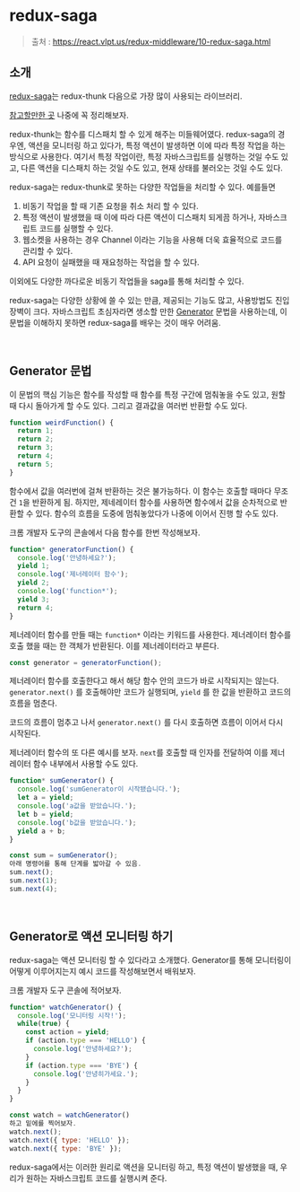 # redux-saga

> 출처 : https://react.vlpt.us/redux-middleware/10-redux-saga.html

## 소개

[redux-saga](https://github.com/redux-saga/redux-saga)는 redux-thunk 다음으로 가장 많이 사용되는 라이브러리.

[참고할만한 곳](https://ui.toast.com/weekly-pick/ko_20171124) 나중에 꼭 정리해보자.

redux-thunk는 함수를 디스패치 할 수 있게 해주는 미들웨어였다. redux-saga의 경우엔, 액션을 모니터링 하고 있다가, 특정 액션이 발생하면 이에 따라 특정 작업을 하는 방식으로 사용한다. 여기서 특정 작업이란, 특정 자바스크립트를 실행하는 것일 수도 있고, 다른 액션을 디스패치 하는 것일 수도 있고, 현재 상태를 불러오는 것일 수도 있다.

redux-saga는 redux-thunk로 못하는 다양한 작업들을 처리할 수 있다. 예를들면

1. 비동기 작업을 할 때 기존 요청을 취소 처리 할 수 있다.
2. 특정 액션이 발생했을 때 이에 따라 다른 액션이 디스패치 되게끔 하거나, 자바스크립트 코드를 실행할 수 있다.
3. 웹소켓을 사용하는 경우 Channel 이라는 기능을 사용해 더욱 효율적으로 코드를 관리할 수 있다.
4. API 요청이 실패했을 때 재요청하는 작업을 할 수 있다.

이외에도 다양한 까다로운 비동기 작업들을 saga를 통해 처리할 수 있다.

redux-saga는 다양한 상황에 쓸 수 있는 만큼, 제공되는 기능도 많고, 사용방법도 진입장벽이 크다. 자바스크립트 초심자라면 생소할 만한 [Generator](https://developer.mozilla.org/ko/docs/Web/JavaScript/Reference/Global_Objects/Generator) 문법을 사용하는데, 이 문법을 이해하지 못하면 redux-saga를 배우는 것이 매우 어려움.

<br/>

## Generator 문법

이 문법의 핵심 기능은 함수를 작성할 때 함수를 특정 구간에 멈춰놓을 수도 있고, 원할 때 다시 돌아가게 할 수도 있다. 그리고 결과값을 여러번 반환할 수도 있다.

```js
function weirdFunction() {
  return 1;
  return 2;
  return 3;
  return 4;
  return 5;
}
```

함수에서 값을 여러번에 걸쳐 반환하는 것은 불가능하다. 이 함수는 호출할 때마다 무조건 `1`을 반환하게 됨. 하지만, 제네레이터 함수를 사용하면 함수에서 값을 순차적으로 반환할 수 있다. 함수의 흐름을 도중에 멈춰놓았다가 나중에 이어서 진행 할 수도 있다.

크롬 개발자 도구의 콘솔에서 다음 함수를 한번 작성해보자.

```js
function* generatorFunction() {
  console.log('안녕하세요?');
  yield 1;
  console.log('제너레이터 함수');
  yield 2;
  console.log('function*');
  yield 3;
  return 4;
}
```

제너레이터 함수를 만들 때는 `function*` 이라는 키워드를 사용한다. 제너레이터 함수를 호출 했을 때는 한 객체가 반환된다. 이를 제너레이터라고 부른다.

```js
const generator = generatorFunction();
```

제너레이터 함수를 호출한다고 해서 해당 함수 안의 코드가 바로 시작되지는 않는다. `generator.next()` 를 호출해야만 코드가 실행되며, `yield` 를 한 값을 반환하고 코드의 흐름을 멈춘다.

코드의 흐름이 멈추고 나서 `generator.next()` 를 다시 호출하면 흐름이 이어서 다시 시작된다.

제너레이터 함수의 또 다른 예시를 보자. `next`를 호출할 때 인자를 전달하여 이를 제너레이터 함수 내부에서 사용할 수도 있다.

```js
function* sumGenerator() {
  console.log('sumGenerator이 시작됐습니다.');
  let a = yield;
  console.log('a값을 받았습니다.');
  let b = yield;
  console.log('b값을 받았습니다.');
  yield a + b;
}
```

```js
const sum = sumGenerator();
아래 명령어를 통해 단계를 밟아갈 수 있음.
sum.next();
sum.next(1);
sum.next(4);
```

<br/>

## Generator로 액션 모니터링 하기

redux-saga는 액션 모니터링 할 수 있다라고 소개했다. Generator를 통해 모니터링이 어떻게 이루어지는지 예시 코드를 작성해보면서 배워보자.

크롬 개발자 도구 콘솔에 적어보자.

```js
function* watchGenerator() {
  console.log('모니터링 시작!');
  while(true) {
    const action = yield;
    if (action.type === 'HELLO') {
      console.log('안녕하세요?');
    }
    if (action.type === 'BYE') {
      console.log('안녕히가세요.');
    }
  }
}
```

```js
const watch = watchGenerator()
하고 밑에를 찍어보자.
watch.next();
watch.next({ type: 'HELLO' });
watch.next({ type: 'BYE' });
```

redux-saga에서는 이러한 원리로 액션을 모니터링 하고, 특정 액션이 발생했을 때, 우리가 원하는 자바스크립트 코드를 실행시켜 준다.

